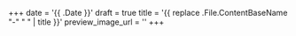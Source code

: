 +++
date = '{{ .Date }}'
draft = true
title = '{{ replace .File.ContentBaseName "-" " " | title }}'
preview_image_url = ''
+++
